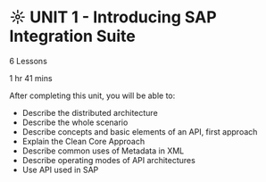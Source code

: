 # ☼ UNIT 1 - Introducing SAP Integration Suite

6 Lessons

1 hr 41 mins

After completing this unit, you will be able to:

- Describe the distributed architecture
- Describe the whole scenario
- Describe concepts and basic elements of an API, first approach
- Explain the Clean Core Approach
- Describe common uses of Metadata in XML
- Describe operating modes of API architectures
- Use API used in SAP
